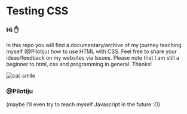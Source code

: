 # Testing CSS
### Hi ✋
In this repo you will find a documentary/archive of my journey teaching myself (@Pilotiju) how to use HTML with CSS. Feel free to share your ideas/feedback on my websites via Issues. Please note that I am still a beginner to html, css and programming in general. Thanks!

![cat-smile](https://github.com/user-attachments/assets/c5afd61e-9023-4c85-9dff-552137dd5c96)

### @Pilotiju
(maybe I'll even try to teach myself Javascript in the future :O)
